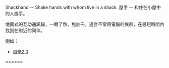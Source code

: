 Shackhand -- Shake hands with whom live in a shack. 
屋手 -- 和住在小屋中的人握手。

地圖式的互助通訊錄，一瞭了然，免註冊，適合不常用電腦的族群，在最短時間內找到在附近的同伴。

例如：

- [自學2.0](http://bestian.github.io/shackhand/auto20.html)



======
